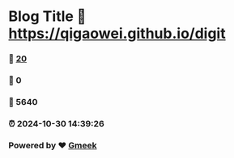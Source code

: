 # Blog Title :link: https://qigaowei.github.io/digit 
### :page_facing_up: [20](https://qigaowei.github.io/digit/tag.html) 
### :speech_balloon: 0 
### :hibiscus: 5640 
### :alarm_clock: 2024-10-30 14:39:26 
### Powered by :heart: [Gmeek](https://github.com/Meekdai/Gmeek)

